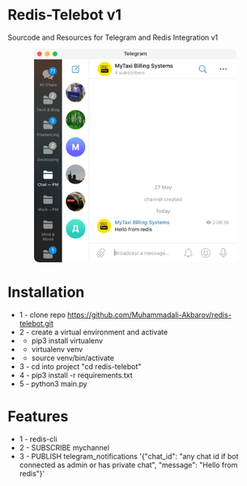 # Redis-Telebot v1 
Sourcode and Resources for Telegram and Redis Integration v1
<p align="center">
 <img src="./stat/img.jpg" width="400" style="border-radius: 10px;">
</p>

# Installation
* 1 - clone repo https://github.com/Muhammadali-Akbarov/redis-telebot.git
* 2 - create a virtual environment and activate
*  - pip3 install virtualenv
*  - virtualenv venv
*  - source venv/bin/activate
* 3 - cd into project "cd redis-telebot"
* 4 - pip3 install -r requirements.txt
* 5 - python3 main.py

# Features
* 1 - redis-cli
* 2 - SUBSCRIBE mychannel
* 3 - PUBLISH telegram_notifications '{"chat_id": "any chat id if bot connected as admin or has private chat", "message": "Hello from redis"}'




